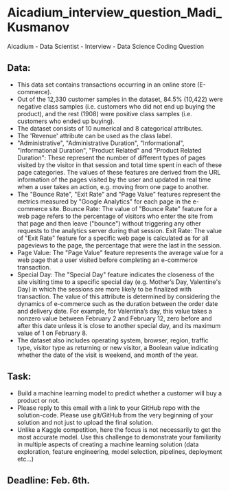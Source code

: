 # Aicadium_interview_question_Madi_Kusmanov
Aicadium - Data Scientist - Interview - Data Science Coding Question

## Data:
- This data set contains transactions occurring in an online store (E-commerce).
- Out of the 12,330 customer samples in the dataset, 84.5% (10,422) were negative class samples (i.e. customers who did not end up buying the product), and the rest (1908) were positive class samples (i.e. customers who ended up buying).
- The dataset consists of 10 numerical and 8 categorical attributes.
- The 'Revenue' attribute can be used as the class label.
- "Administrative", "Administrative Duration", "Informational", "Informational Duration", "Product Related" and "Product Related Duration": These represent the number of different types of pages visited by the visitor in that session and total time spent in each of these page categories. The values of these features are derived from the URL information of the pages visited by the user and updated in real time when a user takes an action, e.g. moving from one page to another.
- The "Bounce Rate", "Exit Rate" and "Page Value" features represent the metrics measured by "Google Analytics" for each page in the e-commerce site.
Bounce Rate: The value of "Bounce Rate" feature for a web page refers to the percentage of visitors who enter the site from that page and then leave ("bounce") without triggering any other requests to the analytics server during that session.
Exit Rate: The value of "Exit Rate" feature for a specific web page is calculated as for all pageviews to the page, the percentage that were the last in the session.
- Page Value: The "Page Value" feature represents the average value for a web page that a user visited before completing an e-commerce transaction.
- Special Day: The "Special Day" feature indicates the closeness of the site visiting time to a specific special day (e.g. Mother’s Day, Valentine's Day) in which the sessions are more likely to be finalized with transaction.
The value of this attribute is determined by considering the dynamics of e-commerce such as the duration between the order date and delivery date.
For example, for Valentina’s day, this value takes a nonzero value between February 2 and February 12, zero before and after this date unless it is close to another special day, and its maximum value of 1 on February 8.
- The dataset also includes operating system, browser, region, traffic type, visitor type as returning or new visitor, a Boolean value indicating whether the date of the visit is weekend, and month of the year.



## Task:
- Build a machine learning model to predict whether a customer will buy a product or not.
- Please reply to this email with a link to your GitHub repo with the solution-code. Please use git/GitHub from the very beginning of your solution and not just to upload the final solution.
- Unlike a Kaggle competition, here the focus is not necessarily to get the most accurate model. Use this challenge to demonstrate your familiarity in multiple aspects of creating a machine learning solution (data exploration, feature engineering, model selection, pipelines, deployment etc...)

## Deadline: Feb. 6th.

